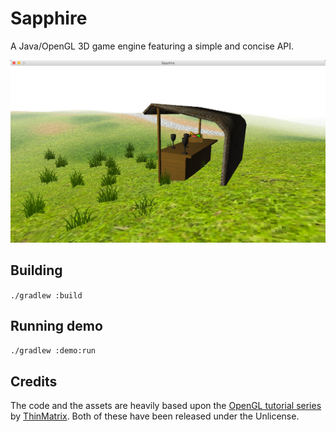 # Sapphire
A Java/OpenGL 3D game engine featuring a simple and concise API.

![Screenshot](screenshot.png)

## Building
`./gradlew :build`

## Running demo
`./gradlew :demo:run`

## Credits
The code and the assets are heavily based upon the [OpenGL tutorial series](https://www.youtube.com/playlist?list=PLRIWtICgwaX0u7Rf9zkZhLoLuZVfUksDP) by [ThinMatrix](https://github.com/TheThinMatrix). Both of these have been released under the Unlicense.
